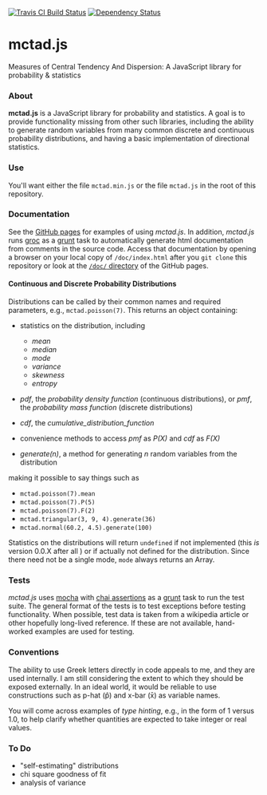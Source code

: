[![Travis CI Build Status](https://travis-ci.org/erictheise/mctad.js.svg?branch=master)](https://travis-ci.org/erictheise/mctad.js)
[![Dependency Status](https://gemnasium.com/erictheise/mctad.js.svg)](https://gemnasium.com/erictheise/mctad.js)

mctad.js
========

Measures of Central Tendency And Dispersion: A JavaScript library for probability &amp; statistics

### About
__mctad.js__ is a JavaScript library for probability and statistics. A goal is to provide functionality missing from
other such libraries, including the ability to generate random variables from many common discrete and continuous
probability distributions, and having a basic implementation of directional statistics.


### Use
You'll want either the file `mctad.min.js` or the file `mctad.js` in the root of this repository.


### Documentation
See the [GitHub pages](http://erictheise.github.io/mctad.js/) for examples of using _mctad.js_. In addition,
_mctad.js_ runs [groc](http://nevir.github.io/groc/) as a [grunt](http://gruntjs.com/) task to automatically generate
html documentation from comments in the source code. Access that documentation by opening a browser on your local copy of
`/doc/index.html` after you `git clone` this repository or look at the [`/doc/`
directory](http://erictheise.github.io/mctad.js/doc/) of the GitHub pages.


#### Continuous and Discrete Probability Distributions

Distributions can be called by their common names and required parameters, e.g., `mctad.poisson(7)`. This returns an
object containing:

  * statistics on the distribution, including

    * _mean_
    * _median_
    * _mode_
    * _variance_
    * _skewness_
    * _entropy_

  * _pdf_, the _probability density function_ (continuous distributions), or _pmf_, the _probability mass function_
    (discrete distributions)
  * _cdf_, the _cumulative_distribution_function_
  * convenience methods to access _pmf_ as _P(X)_ and _cdf_ as _F(X)_
  * _generate(n)_, a method for generating _n_ random variables from the distribution

making it possible to say things such as

  * `mctad.poisson(7).mean`
  * `mctad.poisson(7).P(5)`
  * `mctad.poisson(7).F(2)`
  * `mctad.triangular(3, 9, 4).generate(36)`
  * `mctad.normal(60.2, 4.5).generate(100)`

Statistics on the distributions will return `undefined` if not implemented (this _is_ version 0.0.X after all ) or if
actually not defined for the distribution. Since there need not be a single mode, `mode` always returns an Array.


### Tests
_mctad.js_ uses [mocha]() with [chai assertions]() as a [grunt](http://gruntjs.com/) task to run the test suite. The
general format of the tests is to test exceptions before testing functionality. When possible, test data is taken from a
wikipedia article or other hopefully long-lived reference. If these are not available, hand-worked examples are used for
testing.


### Conventions
The ability to use Greek letters directly in code appeals to me, and they are used internally. I am still considering
the extent to which they should be exposed externally. In an ideal world, it would be reliable to use constructions such
as p-hat (p̂) and x-bar (x̄) as variable names.

You will come across examples of _type hinting_, e.g., in the form of 1 versus 1.0, to help clarify whether quantities
are expected to take integer or real values.


### To Do

* "self-estimating" distributions
* chi square goodness of fit
* analysis of variance
